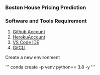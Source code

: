 ###  Boston House Pricing Prediction 

### Software and Tools Requirement

1. [Github Account](https://github.com)
2. [HerokuAccount](hhtps://heroku.com)
3. [VS Code IDE](https://code.visualstudio.com/)
4. [GitCLI](https://git-scm.com/downloads)

Create a new environment

'''
conda create -p venv python== 3.8 -y
'''
